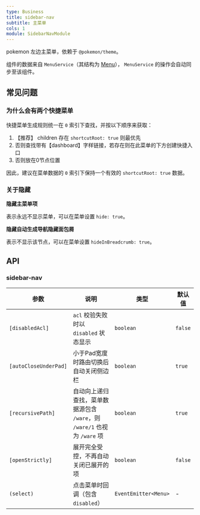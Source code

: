 ```yaml
---
type: Business
title: sidebar-nav
subtitle: 主菜单
cols: 1
module: SidebarNavModule
---
```


pokemon 左边主菜单，依赖于 `@pokemon/theme`。

组件的数据来自 `MenuService`（其结构为 [Menu](/theme/menu#Menu)）， `MenuService` 的操作会自动同步至该组件。

## 常见问题

### 为什么会有两个快捷菜单

快捷菜单生成规则统一在 `0` 索引下查找，并按以下顺序来获取：

1. 【推荐】 children 存在 `shortcutRoot: true` 则最优先
2. 否则查找带有【dashboard】字样链接，若存在则在此菜单的下方创建快捷入口
3. 否则放在0节点位置

因此，建议在菜单数据的 `0` 索引下保持一个有效的 `shortcutRoot: true` 数据。

### 关于隐藏

**隐藏主菜单项**

表示永远不显示菜单，可以在菜单设置 `hide: true`。

**隐藏自动生成导航隐藏面包屑**

表示不显示该节点，可以在菜单设置 `hideInBreadcrumb: true`。

## API

### sidebar-nav

参数 | 说明 | 类型 | 默认值
----|------|-----|------
`[disabledAcl]` | `acl` 校验失败时以 `disabled` 状态显示 | `boolean` | `false`
`[autoCloseUnderPad]` | 小于Pad宽度时路由切换后自动关闭侧边栏 | `boolean` | `true`
`[recursivePath]` | 自动向上递归查找，菜单数据源包含 `/ware`，则 `/ware/1` 也视为 `/ware` 项 | `boolean` | `true`
`[openStrictly]` | 展开完全受控，不再自动关闭已展开的项 | `boolean` | `false`
`(select)` | 点击菜单时回调（包含 `disabled`） | `EventEmitter<Menu>` | -
